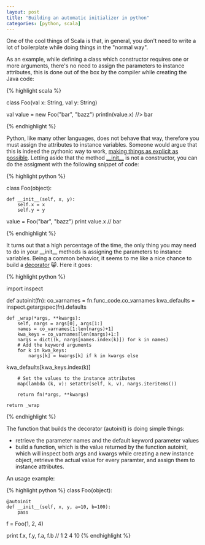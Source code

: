 ```yaml
---
layout: post
title: "Building an automatic initializer in python"
categories: [python, scala]
---
```


One of the cool things of Scala is that, in general, you don't need to write a lot of boilerplate while doing things in the "normal way".

As an example, while defining a class which constructor requires one or more arguments, there's no need to assign the parameters to instance attributes, this is done out of the box by the compiler while creating the Java code:

{% highlight scala %}

class Foo(val x: String, val y: String)

val value = new Foo("bar", "bazz")
println(value.x)
//> bar

{% endhighlight %}

Python, like many other languages, does not behave that way, therefore you must assign the attributes to instance variables. Someone would argue that this is indeed the pythonic way to work, [making things as explicit as possible](http://www.python.org/dev/peps/pep-0020/). Letting aside that the method [\_\_init\_\_](http://docs.python.org/2/reference/datamodel.html#object.__init__) is not a constructor, you can do the assigment with the following snippet of code:

{% highlight python %}

class Foo(object):

    def __init__(self, x, y):
        self.x = x
        self.y = y

value = Foo("bar", "bazz")
print value.x
// bar

{% endhighlight %}

It turns out that a high percentage of the time, the only thing you may need to do in your \_\_init\_\_ methods is assigning the parameters to instance variables.  Being a common behavior, it seems to me like a nice chance to build a
[decorator](2012/07/24/why-python-rocks_and_two/) :smile_cat:. Here it goes:

{% highlight python %}

import inspect

def autoinit(fn):
    co_varnames = fn.func_code.co_varnames
    kwa_defaults = inspect.getargspec(fn).defaults

    def _wrap(*args, **kwargs):
        self, nargs = args[0], args[1:]
        names = co_varnames[1:len(nargs)+1]
        kwa_keys = co_varnames[len(nargs)+1:]
        nargs = dict((k, nargs[names.index(k)]) for k in names)
        # Add the keyword arguments
        for k in kwa_keys:
            nargs[k] = kwargs[k] if k in kwargs else
kwa_defaults[kwa_keys.index(k)]

        # Set the values to the instance attributes
        map(lambda (k, v): setattr(self, k, v), nargs.iteritems())

        return fn(*args, **kwargs)

    return _wrap

{% endhighlight %}

The function that builds the decorator (autoinit) is doing simple things:

- retrieve the parameter names and the default keyword parameter values
- build a function, which is the value returned by the function autoinit, which will inspect both args and kwargs while creating a new instance object, retrieve the actual value for every paramter, and assign them to instance attributes.

An usage example:

{% highlight python %}
class Foo(object):

    @autoinit
    def __init__(self, x, y, a=10, b=100):
        pass

f = Foo(1, 2, 4)

print f.x, f.y, f.a, f.b
// 1 2 4 10
{% endhighlight %}

